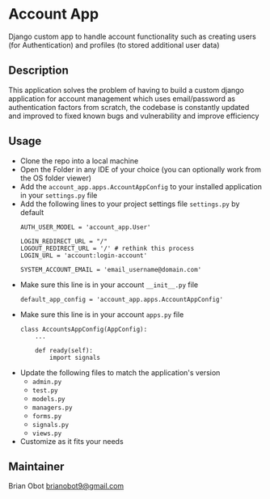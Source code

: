 # Account App 

Django custom app to handle account functionality such as creating users (for Authentication) and profiles (to stored additional user data)

## Description 
This application solves the problem of having to build a custom django application for account management which uses email/password as authentication factors from scratch, the codebase is constantly updated and improved to fixed known bugs and vulnerability and improve efficiency

## Usage
- Clone the repo into a local machine
- Open the Folder in any IDE of your choice (you can optionally work from the OS folder viewer)
- Add the `account_app.apps.AccountAppConfig` to your installed application in your `settings.py` file 
- Add the following lines to your project settings file `settings.py` by default
    ```
    AUTH_USER_MODEL = 'account_app.User' 

    LOGIN_REDIRECT_URL = "/"
    LOGOUT_REDIRECT_URL = '/' # rethink this process 
    LOGIN_URL = 'account:login-account'

    SYSTEM_ACCOUNT_EMAIL = 'email_username@domain.com'

    ```
- Make sure this line is in your account `__init__.py` file 
    ```
    default_app_config = 'account_app.apps.AccountAppConfig'

    ```
- Make sure this line is in your account `apps.py` file
    ```
    class AccountsAppConfig(AppConfig):
        ...

        def ready(self):
            import signals

    ```
- Update the following files to match the application's version
  - `admin.py`
  - `test.py`
  - `models.py`
  - `managers.py`
  - `forms.py`
  - `signals.py`
  - `views.py`
- Customize as it fits your needs


## Maintainer
Brian Obot <brianobot9@gmail.com>